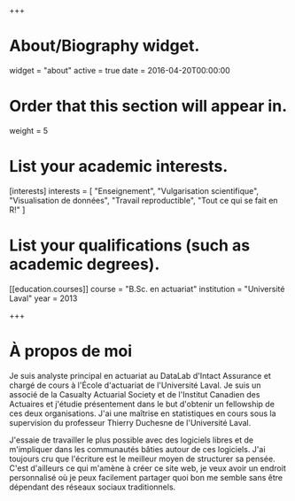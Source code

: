 +++
# About/Biography widget.
widget = "about"
active = true
date = 2016-04-20T00:00:00

# Order that this section will appear in.
weight = 5

# List your academic interests.
[interests]
  interests = [
    "Enseignement",
    "Vulgarisation scientifique",
    "Visualisation de données",
    "Travail reproductible",
    "Tout ce qui se fait en R!"
  ]

# List your qualifications (such as academic degrees).
[[education.courses]]
  course = "B.Sc. en actuariat"
  institution = "Université Laval"
  year = 2013
 
+++

# À propos de moi

Je suis analyste principal en actuariat au DataLab d'Intact Assurance et chargé de cours à l'École d'actuariat de l'Université Laval. Je suis un associé de la Casualty Actuarial Society et de l'Institut Canadien des Actuaires et j'étudie présentement dans le but d'obtenir un fellowship de ces deux organisations. J'ai une maîtrise en statistiques en cours sous la supervision du professeur Thierry Duchesne de l'Université Laval.

J'essaie de travailler le plus possible avec des logiciels libres et de m'impliquer dans les communautés bâties autour de ces logiciels. J'ai toujours cru que l'écriture est le meilleur moyen de structurer sa pensée. C'est d'ailleurs ce qui m'amène à créer ce site web, je veux avoir un endroit personnalisé où je peux facilement partager quoi bon me semble sans être dépendant des réseaux sociaux traditionnels.
